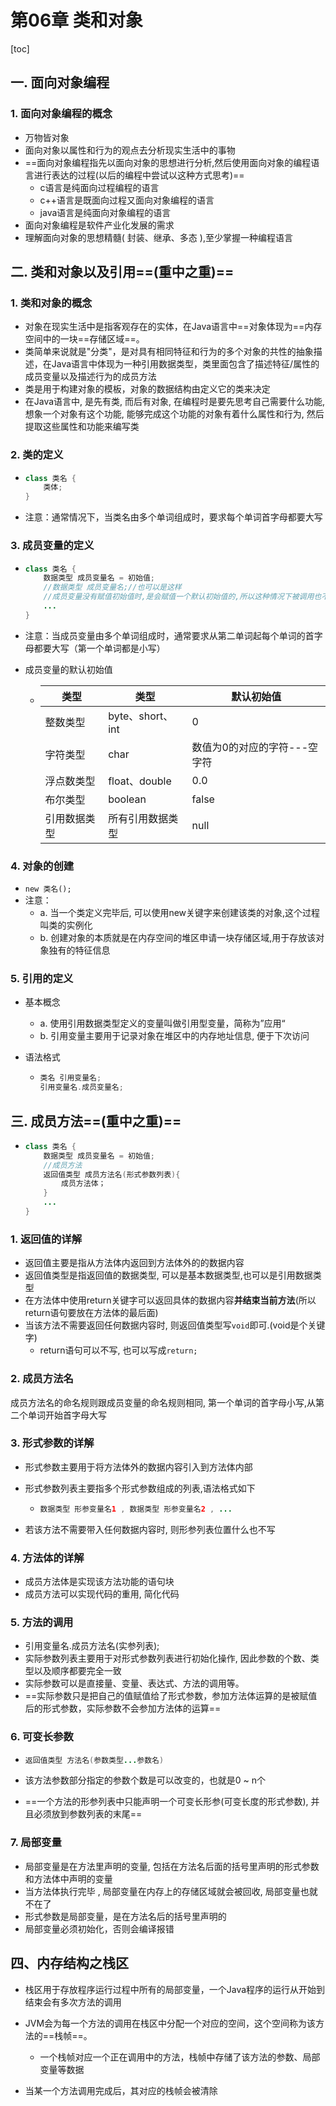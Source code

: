 # 第06章 类和对象

[toc]

## 一. 面向对象编程

### 1. 面向对象编程的概念

- 万物皆对象
- 面向对象以属性和行为的观点去分析现实生活中的事物
- ==面向对象编程指先以面向对象的思想进行分析,然后使用面向对象的编程语言进行表达的过程(以后的编程中尝试以这种方式思考)==
  - c语言是纯面向过程编程的语言
  - c++语言是既面向过程又面向对象编程的语言
  - java语言是纯面向对象编程的语言
- 面向对象编程是软件产业化发展的需求
- 理解面向对象的思想精髓( 封装、继承、多态 ),至少掌握一种编程语言

## 二. 类和对象以及引用==(重中之重)==

### 1. 类和对象的概念

- 对象在现实生活中是指客观存在的实体，在Java语言中==对象体现为==内存空间中的一块==存储区域==。
- 类简单来说就是"分类"，是对具有相同特征和行为的多个对象的共性的抽象描述，在Java语言中体现为一种引用数据类型，类里面包含了描述特征/属性的成员变量以及描述行为的成员方法
- 类是用于构建对象的模板，对象的数据结构由定义它的类来决定
- 在Java语言中, 是先有类, 而后有对象, 在编程时是要先思考自己需要什么功能, 想象一个对象有这个功能, 能够完成这个功能的对象有着什么属性和行为, 然后提取这些属性和功能来编写类

### 2. 类的定义

- ```java
  class 类名 {
      类体;
  }
  ```

- 注意：通常情况下，当类名由多个单词组成时，要求每个单词首字母都要大写

### 3. 成员变量的定义

- ```java
  class 类名 {
      数据类型 成员变量名 = 初始值;
      //数据类型 成员变量名;//也可以是这样
      //成员变量没有赋值初始值时,是会赋值一个默认初始值的,所以这种情况下被调用也不会编译报错
      ...
  }
  ```
- 注意：当成员变量由多个单词组成时，通常要求从第二单词起每个单词的首字母都要大写（第一个单词都是小写）

- 成员变量的默认初始值

  - | 类型         | 类型             | 默认初始值                   |
    | ------------ | ---------------- | ---------------------------- |
    | 整数类型     | byte、short、int | 0                            |
    | 字符类型     | char             | 数值为0的对应的字符---空字符 |
    | 浮点数类型   | float、double    | 0.0                          |
    | 布尔类型     | boolean          | false                        |
    | 引用数据类型 | 所有引用数据类型 | null                         |


### 4. 对象的创建

- `new 类名();`
- 注意：
  - a. 当一个类定义完毕后, 可以使用new关键字来创建该类的对象,这个过程叫类的实例化
  - b. 创建对象的本质就是在内存空间的堆区申请一块存储区域,用于存放该对象独有的特征信息

### 5. 引用的定义

- 基本概念

  - a. 使用引用数据类型定义的变量叫做引用型变量，简称为”应用“
  - b. 引用变量主要用于记录对象在堆区中的内存地址信息, 便于下次访问

- 语法格式

  - ```java
    类名 引用变量名;
    引用变量名.成员变量名;
    ```



## 三. 成员方法==(重中之重)==

- ```java
  class 类名 {
      数据类型 成员变量名 = 初始值;
      //成员方法
      返回值类型 成员方法名(形式参数列表){
          成员方法体；
      }
      ...
  }
  ```
### 1. 返回值的详解
- 返回值主要是指从方法体内返回到方法体外的的数据内容
- 返回值类型是指返回值的数据类型, 可以是基本数据类型,也可以是引用数据类型
- 在方法体中使用return关键字可以返回具体的数据内容**并结束当前方法**(所以return语句要放在方法体的最后面)
- 当该方法不需要返回任何数据内容时, 则返回值类型写`void`即可.(void是个关键字)
  - return语句可以不写, 也可以写成`return;`

### 2. 成员方法名

成员方法名的命名规则跟成员变量的命名规则相同, 第一个单词的首字母小写,从第二个单词开始首字母大写

### 3. 形式参数的详解
- 形式参数主要用于将方法体外的数据内容引入到方法体内部

- 形式参数列表主要指多个形式参数组成的列表,语法格式如下

  - ```java
    数据类型 形参变量名1 , 数据类型 形参变量名2 , ...
    ```

- 若该方法不需要带入任何数据内容时, 则形参列表位置什么也不写

### 4. 方法体的详解

- 成员方法体是实现该方法功能的语句块
- 成员方法可以实现代码的重用, 简化代码

### 5. 方法的调用

- 引用变量名.成员方法名(实参列表);
- 实际参数列表主要用于对形式参数列表进行初始化操作, 因此参数的个数、类型以及顺序都要完全一致
- 实际参数可以是直接量、变量、表达式、方法的调用等。
- ==实际参数只是把自己的值赋值给了形式参数，参加方法体运算的是被赋值后的形式参数，实际参数不会参加方法体的运算==

### 6. 可变长参数

- ```java
  返回值类型 方法名(参数类型...参数名)
  ```

- 该方法参数部分指定的参数个数是可以改变的，也就是0 ~ n个

- ==一个方法的形参列表中只能声明一个可变长形参(可变长度的形式参数), 并且必须放到参数列表的末尾==

### 7. 局部变量

- 局部变量是在方法里声明的变量, 包括在方法名后面的括号里声明的形式参数和方法体中声明的变量
- 当方法体执行完毕 , 局部变量在内存上的存储区域就会被回收, 局部变量也就不在了
- 形式参数是局部变量，是在方法名后的括号里声明的
- 局部变量必须初始化，否则会编译报错

## 四、内存结构之栈区

- 栈区用于存放程序运行过程中所有的局部变量，一个Java程序的运行从开始到结束会有多次方法的调用
- JVM会为每一个方法的调用在栈区中分配一个对应的空间，这个空间称为该方法的==栈帧==。
  
  - 一个栈帧对应一个正在调用中的方法，栈帧中存储了该方法的参数、局部变量等数据
- 当某一个方法调用完成后，其对应的栈帧会被清除
